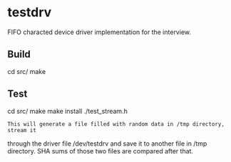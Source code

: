 testdrv
==========

FIFO characted device driver implementation for the interview.

## Build

cd src/
make

## Test
cd src/
make
make install
./test_stream.h

    This will generate a file filled with random data in /tmp directory, stream it
through the driver file /dev/testdrv and save it to another file in /tmp directory.
    SHA sums of those two files are compared after that.

